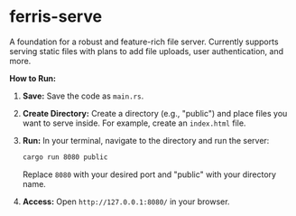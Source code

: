 # ferris-serve
A foundation for a robust and feature-rich file server. Currently supports serving static files with plans to add file uploads, user authentication, and more.

**How to Run:**

1.  **Save:**  Save the code as `main.rs`.
2.  **Create Directory:** Create a directory (e.g., "public") and place files you want to serve inside. For example, create an `index.html` file.
3.  **Run:**  In your terminal, navigate to the directory and run the server:

    ```bash
    cargo run 8080 public
    ```

    Replace `8080` with your desired port and "public" with your directory name.

4.  **Access:** Open `http://127.0.0.1:8080/` in your browser. 

